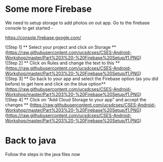 # Some more Firebase

We need to setup storage to add photos on out app. Go to the firebase console to get started - 

https://console.firebase.google.com/

![Step 1]
** Select your project and click on Storage **
(https://raw.githubusercontent.com/ucsdcses/CSES-Android-Workshop/master/Part%203%20-%20Firebase%20Setup/f1.PNG)  
![Step 2]
** Click on Rules and change the text to this **
(https://raw.githubusercontent.com/ucsdcses/CSES-Android-Workshop/master/Part%203%20-%20Firebase%20Setup/f1.PNG)  
![Step 3]
** Go back to your app and select the Firebase option (as you did before) to get here and click on the blue option**
(https://raw.githubusercontent.com/ucsdcses/CSES-Android-Workshop/master/Part%203%20-%20Firebase%20Setup/f1.PNG)  
![Step 4]
** Click on "Add Cloud Storage to your app" and accept the changes **
(https://raw.githubusercontent.com/ucsdcses/CSES-Android-Workshop/master/Part%203%20-%20Firebase%20Setup/f1.PNG)  
(https://raw.githubusercontent.com/ucsdcses/CSES-Android-Workshop/master/Part%203%20-%20Firebase%20Setup/f1.PNG)  
# Back to java

Follow the steps in the java files now